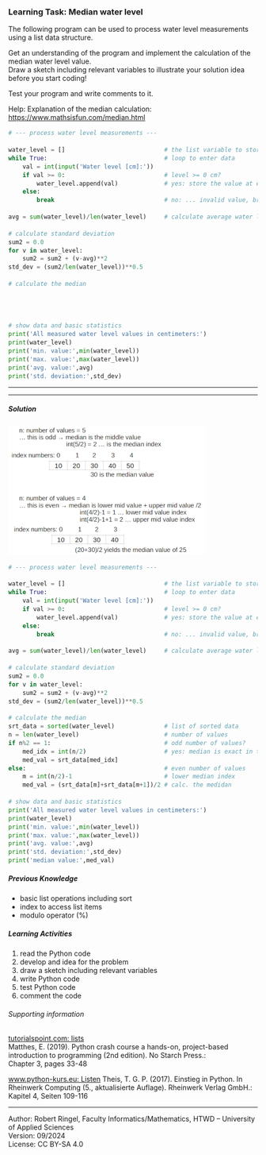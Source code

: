 ### Learning Task: Median water level

The following program can be used to process water level measurements using a list data structure.

Get an understanding of the program and implement the calculation of the median water level value.  
Draw a sketch including relevant variables to illustrate your solution idea before you start coding!

Test your program and write comments to it.

Help: Explanation of the median calculation: https://www.mathsisfun.com/median.html

``` python
# --- process water level measurements ---

water_level = []                            # the list variable to store the values
while True:                                 # loop to enter data
	val = int(input('Water level [cm]:'))
	if val >= 0:                            # level >= 0 cm?
		water_level.append(val)             # yes: store the value at end of list
	else:
		break                               # no: ... invalid value, break loop

avg = sum(water_level)/len(water_level)     # calculate average water level

# calculate standard deviation
sum2 = 0.0
for v in water_level:
	sum2 = sum2 + (v-avg)**2
std_dev = (sum2/len(water_level))**0.5      

# calculate the median




# show data and basic statistics
print('All measured water level values in centimeters:')
print(water_level)
print('min. value:',min(water_level))
print('max. value:',max(water_level))
print('avg. value:',avg)
print('std. deviation:',std_dev)
```

---------------------------------------
---------------------------------------

##### Solution

![](WaterLevel_median.png)

``` python
# --- process water level measurements ---

water_level = []                            # the list variable to store the values
while True:                                 # loop to enter data
	val = int(input('Water level [cm]:'))
	if val >= 0:                            # level >= 0 cm?
		water_level.append(val)             # yes: store the value at end of list
	else:
		break                               # no: ... invalid value, break loop

avg = sum(water_level)/len(water_level)     # calculate average water level

# calculate standard deviation
sum2 = 0.0
for v in water_level:
	sum2 = sum2 + (v-avg)**2
std_dev = (sum2/len(water_level))**0.5      

# calculate the median
srt_data = sorted(water_level)              # list of sorted data
n = len(water_level)                        # number of values
if n%2 == 1:                                # odd number of values?
	med_idx = int(n/2)                      # yes: median is exact in the middle
	med_val = srt_data[med_idx]
else:                                       # even number of values
	m = int(n/2)-1                          # lower median index
	med_val = (srt_data[m]+srt_data[m+1])/2 # calc. the medidan

# show data and basic statistics
print('All measured water level values in centimeters:')
print(water_level)
print('min. value:',min(water_level))
print('max. value:',max(water_level))
print('avg. value:',avg)
print('std. deviation:',std_dev)
print('median value:',med_val)
```


##### Previous Knowledge

- basic list operations including sort
- index to access list items 
- modulo operator (%)
  
##### Learning Activities

1) read the Python code
2) develop and idea for the problem
3) draw a sketch including relevant variables
3) write Python code
4) test Python code
5) comment the code


###### Supporting information

[tutorialspoint.com: lists](https://www.tutorialspoint.com/python/python_lists.htm)  
Matthes, E. (2019). Python crash course a hands-on, project-based introduction to programming (2nd edition). No Starch Press.:  
Chapter 3, pages 33-48  

[www.python-kurs.eu: Listen](https://www.python-kurs.eu/python3_listen.php)
Theis, T. G. P. (2017). Einstieg in Python. In Rheinwerk Computing (5., aktualisierte Auflage). Rheinwerk Verlag GmbH.:   
Kapitel 4, Seiten 109-116

----
[//]: # "Learning objective: list index to access list items"
[//]: # "Topic: List data structures"
[//]: # "Complexity: 2 - normal"
[//]: # "Task type: conventional task"

Author: Robert Ringel, Faculty Informatics/Mathematics, HTWD – University of Applied Sciences  
Version: 09/2024            
License: CC BY-SA 4.0

